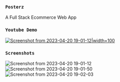 ### `Posterz`

A Full Stack Ecommerce Web App

### `Youtube Demo`

[![Screenshot from 2023-04-20 19-01-12](https://user-images.githubusercontent.com/95738812/233394575-26ce0672-f8a1-477a-a668-858d55911924.png)|width=100](https://youtu.be/3607XdefIYo)

### `Screenshots`

![Screenshot from 2023-04-20 19-01-12](https://user-images.githubusercontent.com/95738812/233394575-26ce0672-f8a1-477a-a668-858d55911924.png)
![Screenshot from 2023-04-20 19-01-50](https://user-images.githubusercontent.com/95738812/233394835-8f37cc56-f3a4-47c7-a5bb-b20c6d849575.png)
![Screenshot from 2023-04-20 19-02-03](https://user-images.githubusercontent.com/95738812/233394903-5085edac-ef8e-4998-abab-fdbfcbd69cfd.png)

